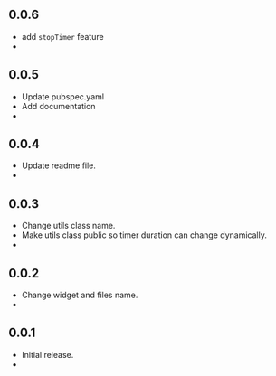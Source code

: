 ## 0.0.6

* add `stopTimer` feature
* 
## 0.0.5

* Update pubspec.yaml
* Add documentation
* 
## 0.0.4

* Update readme file.
* 
## 0.0.3

* Change utils class name.
* Make utils class public so timer duration can change dynamically.
* 
## 0.0.2

* Change widget and files name.
* 
## 0.0.1

* Initial release.
* 